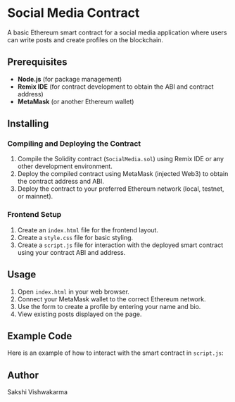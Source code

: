# Social Media Contract

A basic Ethereum smart contract for a social media application where users can write posts and create profiles on the blockchain.

## Prerequisites
- **Node.js** (for package management)
- **Remix IDE** (for contract development to obtain the ABI and contract address)
- **MetaMask** (or another Ethereum wallet)

## Installing

### Compiling and Deploying the Contract
1. Compile the Solidity contract (`SocialMedia.sol`) using Remix IDE or any other development environment.
2. Deploy the compiled contract using MetaMask (injected Web3) to obtain the contract address and ABI.
3. Deploy the contract to your preferred Ethereum network (local, testnet, or mainnet).

### Frontend Setup
1. Create an `index.html` file for the frontend layout.
2. Create a `style.css` file for basic styling.
3. Create a `script.js` file for interaction with the deployed smart contract using your contract ABI and address.

## Usage

1. Open `index.html` in your web browser.
2. Connect your MetaMask wallet to the correct Ethereum network.
3. Use the form to create a profile by entering your name and bio.
4. View existing posts displayed on the page.

## Example Code

Here is an example of how to interact with the smart contract in `script.js`:

## Author
Sakshi Vishwakarma
